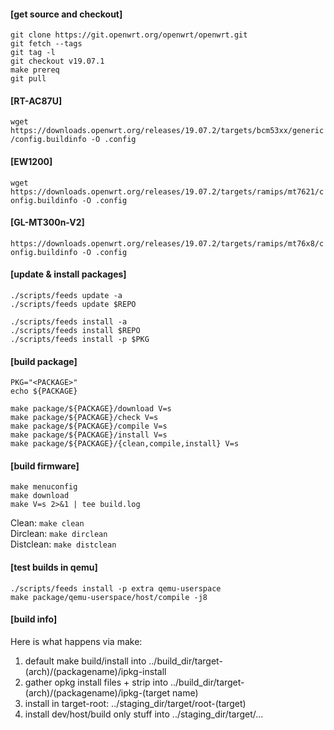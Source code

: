 #### [get source and checkout]
```
git clone https://git.openwrt.org/openwrt/openwrt.git
git fetch --tags
git tag -l
git checkout v19.07.1
make prereq
git pull
```

#### [RT-AC87U]
`wget https://downloads.openwrt.org/releases/19.07.2/targets/bcm53xx/generic/config.buildinfo -O .config`

#### [EW1200]
`wget https://downloads.openwrt.org/releases/19.07.2/targets/ramips/mt7621/config.buildinfo -O .config`

#### [GL-MT300n-V2]
`https://downloads.openwrt.org/releases/19.07.2/targets/ramips/mt76x8/config.buildinfo -O .config`

#### [update & install packages]
```
./scripts/feeds update -a
./scripts/feeds update $REPO

./scripts/feeds install -a
./scripts/feeds install $REPO
./scripts/feeds install -p $PKG
```

#### [build package]
```
PKG="<PACKAGE>"
echo ${PACKAGE}

make package/${PACKAGE}/download V=s
make package/${PACKAGE}/check V=s
make package/${PACKAGE}/compile V=s
make package/${PACKAGE}/install V=s
make package/${PACKAGE}/{clean,compile,install} V=s
```

#### [build firmware]
```
make menuconfig
make download
make V=s 2>&1 | tee build.log
```

Clean: `make clean`  
Dirclean: `make dirclean`  
Distclean: `make distclean`  

#### [test builds in qemu]
```
./scripts/feeds install -p extra qemu-userspace
make package/qemu-userspace/host/compile -j8
```

#### [build info]
Here is what happens via make:

1. default make build/install into ../build_dir/target-(arch)/(packagename)/ipkg-install
2. gather opkg install files + strip into ../build_dir/target-(arch)/(packagename)/ipkg-(target name)
3. install in target-root: ../staging_dir/target/root-(target)
4. install dev/host/build only stuff into ../staging_dir/target/...
